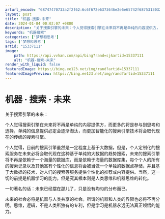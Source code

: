 ```yaml
---
arturl_encode: "68747470733a2f2f62:6c6f672e6373646e2e6e65742f687531303230393335323139:2f61727469636c652f64657461696c732f3135333337313131"
layout: post
title: "机器-搜索-未来"
date: 2024-01-04 00:02:07 +0800
description: "关于搜索引擎的未来：个人觉得搜索引擎在未来将不再是单纯的内容提供方，而更多的"
keywords: "机器搜索"
categories: ['梦想和思考']
tags: ['梦想和思考']
artid: "15337111"
image:
    path: https://api.vvhan.com/api/bing?rand=sj&artid=15337111
    alt: "机器-搜索-未来"
render_with_liquid: false
featuredImage: https://bing.ee123.net/img/rand?artid=15337111
featuredImagePreview: https://bing.ee123.net/img/rand?artid=15337111
---
```


# 机器 · 搜索 · 未来

关于搜索引擎的未来：

个人觉得搜索引擎在未来将不再是单纯的内容提供方，而更多的将是参与到思考和选择，单纯的信息提供必定会逐渐淘汰，而更加智能化的搜索引擎技术将会取代现在的传统的搜素引擎。

个人觉得，目前的搜索引擎虽然是一定程度上基于大数据，但是，个人定制化的搜索服务在未来必将会取代现在这种基于单纯的大数据的趋势搜索，未来的搜索引擎将不再是依赖于一个海量的数据库，而是依赖于海量的数据库集，每个个人的所有的搜索记录以及其他富有个性化的信息将会被当做一个单独的数据点存储，并且基于大数据的技术，对人们的搜索等服务提供个性化的推荐或内容提供。当然，这一切的前提是机器学习的能力。但是究其根本则是人类思维和机器思维的转化。

一句著名的话：未来已经摆在那儿了，只是没有均匀的分布而已。

未来的社会必将是机器与人类共享的社会。所谓的机器和人类的界限也必将不再分明。思维，逻辑，不是人类所独有的专利，但是学习是机器永远无法真正领悟的能力。
